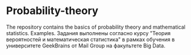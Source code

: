 # Probability-theory
The repository contains the basics of probability theory and mathematical statistics. Examples. 
Задания выполнены согласно курсу "Теория вероятностей и математическая статистика" в рамках обучения в университете GeekBrains от Mail Group на факультете Big Data.
